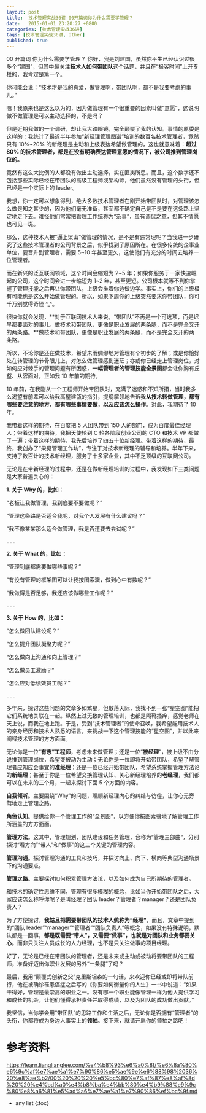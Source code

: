 ```yaml
---
layout: post
title:  技术管理实战36讲-00开篇词你为什么需要学管理？
date:   2015-01-01 23:20:27 +0800
categories: [技术管理实战36讲]
tags: [技术管理实战36讲, other]
published: true
---
```




00 开篇词 你为什么需要学管理？
你好，我是刘建国，虽然你平生已经认识过很多个“建国”，但其中最关注**技术人如何带团队**这个话题，并且在“极客时间”上开专栏的，我肯定是第一个。

你可能会说：“技术才是我的真爱，做管理啊，带团队啊，都不是我要考虑的事儿。”

嗯！我原来也是这么以为的，因为做管理有一个很重要的因素叫做“意愿”，这说明做不做管理是可以主动选择的，不是吗？

但是近期我做的一个调研，却让我大跌眼镜，完全颠覆了我的认知。事情的原委是这样的：我统计了最近半年参加“新经理管理图谱”培训的数百名技术管理者，竟然只有 10%~20% 的新经理是主动和上级表达希望做管理的，这也就意味着：**超过 80% 的技术管理者，都是在没有明确表达管理意愿的情况下，被公司推到管理岗位的。**

竟然有这么大比例的人都没有做出主动选择，实在匪夷所思。而且，这个数字还不包括那些实际已经在带团队的高级工程师或架构师，他们虽然没有管理的头衔，但已经是一个实际上的 leader。

我想，你一定可以想象得到，绝大多数技术管理者在刚开始带团队时，对管理该怎么做是知之甚少的，因为他们毫无准备，甚至都不确定自己是不是要在这条路上坚定地走下去。难怪他们常常把管理工作统称为“杂事”，虽有调侃之意，但其不情愿也可见一斑。

那么，这种技术人被“逼上梁山”做管理的情况，是不是有违常理呢？当我进一步研究了这些技术管理者的公司背景之后，似乎找到了原因所在。在很多传统的企事业单位，要晋升到管理者，需要 5~10 年甚至更久，这使他们有充分的时间去培养一位管理者。

而在新兴的泛互联网领域，这个时间会缩短为 2~5 年；如果你服务于一家快速崛起的公司，这个时间会进一步缩短为 1~2 年，甚至更短。公司根本就等不到你掌握了管理技能之后再让你带团队，上级会推着你边做边学。事实上，你们的上级极有可能也是这么开始做管理的。所以，如果下周你的上级突然要求你带团队，你可千万别觉得奇怪 ^_^。

很快你就会发现，**对于互联网技术人来说，“带团队”不再是一个可选项，而是迟早都要面对的事儿。做技术和带团队，更像是职业发展的两条腿，而不是完全叉开的两条路。**做技术和带团队，更像是职业发展的两条腿，而不是完全叉开的两条路。

所以，不论你是还在做技术，希望未雨绸缪地对管理有个初步的了解；或是你恰好处在转管理的节骨眼儿上，对怎么做管理感到迷茫；亦或你已经走上管理岗位，对如何应对棘手的管理问题有所困惑，**一幅管理者的管理技能全景图**都会让你胸有丘壑、从容面对，正如我 10 年前的期待。

10 年前，在我刚从一个工程师开始带团队时，充满了迷惑和不知所措，当时我多么渴望有前辈可以给我高屋建瓴的指引，提纲挈领地告诉我**从技术转做管理，都有哪些要注意的地方，都有哪些事情要做，以及应该怎么操作**。对此，我期待了 10 年。

我带着这样的期待，在百度把 5 人团队带到 150 人的部门，成为百度最佳经理人；带着这样的期待，我把天使轮到 C 轮各阶段创业公司的 CTO 和技术 VP 都做了一遍；带着这样的期待，我先后培养了四五十位新经理。带着这样的期待，最终，我创办了“果见管理工作坊”，专注于对技术新经理的辅导和培养。半年下来，支持了数百计的技术新经理，服务了十多家企业，其中不乏顶级的互联网公司。

无论是在带新经理的过程中，还是在做新经理培训的过程中，我发现如下三类问题是大家普遍关心的：

**1. 关于 Why 的，比如：**

“老板让我做管理，我到底要不要做呢？”

“管理这条路是否适合我呢，对我个人发展有什么建议吗？”

“我不像某某那么适合做管理，我是否还要去尝试呢？”

……

**2. 关于 What 的，比如：**

“管理到底都需要做哪些事呢？”

“有没有管理的框架图可以让我按图索骥，做到心中有数呢？”

“我做得是否足够，我还应该做哪些工作呢？”

……

**3. 关于 How 的，比如：**

“怎么做团队建设呢？”

“怎么提升团队凝聚力呢？”

“怎么做向上沟通和向上管理？”

“怎么做员工激励？”

“怎么应对低绩效员工呢？”

……

多年来，探讨这些问题的文章多如繁星，但散落天际，我找不到一张“星空图”能把它们系统地关联在一起。纵然上过无数的管理培训，也都是隔靴搔痒，感觉老师在天上说，而我在地上跑。于是，受到“技术管理者”的使命召唤，我希望能用技术人的亲身经历和技术人熟悉的语言，来挑战一下这个管理技能的“星空图”，并以此来阐释技术管理的方方面面。

无论你是一位“**有志”工程师**，考虑未来做管理；还是一位“**被经理**”，被上级不由分说推到管理岗位，希望变被动为主动；无论你是一位即将开始带团队，希望了解管理者应知应会事宜的**准经理**；还是一位已经开始带团队，希望系统掌握管理方法论的**新经理**；甚至于你是一位希望交换管理认知、关心新经理培养的**老经理**，我们都可以在未来的三个月，一起来探讨下面 5 个方面的内容。

**自我倾听**。主要围绕“Why”的问题，理顺新经理内心的纠结与彷徨，让你心无旁骛地走上管理之路。

**角色认知**。提供给你一个管理工作的“全景图”，以方便你按图索骥地了解管理工作所涵盖的方方面面。

**管理方法**。这其中，管理规划、团队建设和任务管理，合称为“管理三部曲”，分别探讨“看方向”“带人”和“做事”的这三个关键的管理内容。

**管理沟通**。探讨管理沟通的工具和技巧，并探讨向上、向下、横向等典型沟通场景下的沟通要点。

**管理之路**。主要探讨如何积累管理方法论，以及如何成为自己所期待的管理者。

和技术的确定性思维不同，管理有很多模糊的概念，比如当你开始带团队之后，大家应该怎么称呼你呢？是叫经理？团队 leader？管理者？manager？还是团队负责人？

为了方便探讨，**我姑且把需要带团队的技术人统称为“经理”**，而且，文章中提到的“团队 leader”“manager”“管理者”“团队负责人”等概念，如果没有特殊说明，默认都是一回事，**都是既需要“带人”，又需要“做事”，也就是对团队和业务都要关心**。而非只关注人员成长的人力经理，也不是只关注做事的项目经理。

好了，无论是已经在带团队的管理者，还是未来或主动或被动将要带团队的工程师，准备好迈出你职业发展的另外“一条腿”了吗？

最后，我用“颠覆式创新之父”克里斯坦森的一句话，来欢迎你已经或即将带队前行，他在被确诊罹患癌症之后写的《你要如何衡量你的人生》一书中说道：“如果干得好，管理是最崇高的职业之一。没有哪一个职业能像管理一样为他人提供学习和成长的机会，让他们懂得承担责任并取得成绩，以及为团队的成功做出贡献。”

我坚信，当你学会用“带团队”的思路工作和生活之后，无论你是否拥有“管理者”的头衔，你都将成为身边人事实上的**领袖**。接下来，就请开启你的领袖之路吧！




# 参考资料

https://learn.lianglianglee.com/%e4%b8%93%e6%a0%8f/%e6%8a%80%e6%9c%af%e7%ae%a1%e7%90%86%e5%ae%9e%e6%88%98%2036%20%e8%ae%b2/00%20%20%20%e5%bc%80%e7%af%87%e8%af%8d%20%20%e4%bd%a0%e4%b8%ba%e4%bb%80%e4%b9%88%e9%9c%80%e8%a6%81%e5%ad%a6%e7%ae%a1%e7%90%86%ef%bc%9f.md

* any list
{:toc}
